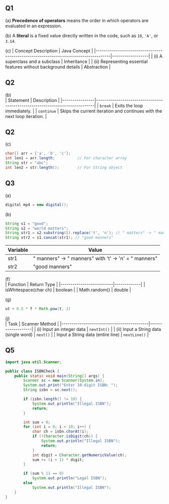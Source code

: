 ## Q1

(a) **Precedence of operators** means the order in which operators are evaluated in an expression.

(b) A **literal** is a fixed value directly written in the code, such as `10`, `'A'`, or `3.14`.

(c) 
| Concept Description                                                                 | Java Concept     |
|-------------------------------------------------------------------------------------|------------------|
| (i) A superclass and a subclass                                                     | Inheritance      |
| (ii) Representing essential features without background details                     | Abstraction      |

## Q2

(b)  
| Statement      | Description                                                                 |
|----------------|-----------------------------------------------------------------------------|
| `break`        | Exits the loop immediately.                                                 |
| `continue`     | Skips the current iteration and continues with the next loop iteration.    |

## Q2

(c)  
```java
char[] arr = {'a', 'b', 'c'};
int len1 = arr.length;          // For character array
String str = "abc";
int len2 = str.length();        // For String object
```

## Q3

(a)  
```java
digital mp4 = new digital();
```

(b)  
```java
String s1 = "good";
String s2 = "world matters";
String str1 = s2.substring(5).replace('t', 'n'); // " matters" -> " manners"
String str2 = s1.concat(str1); // "good manners"
```

| Variable | Value          |
|----------|----------------|
| str1     | " manners" → " manners" with 't' → 'n' = " manners" |
| str2     | "good manners" |

(f)  
| Function                 | Return Type |
|--------------------------|-------------|
| isWhitespace(char ch)    | boolean     |
| Math.random()            | double      |

(g)  
```java
ut + 0.5 * f * Math.pow(t, 2)
```

(j)  
| Task                                       | Scanner Method    |
|-------------------------------------------|-------------------|
| (i) Input an integer data                 | `nextInt()`       |
| (ii) Input a String data (single word)    | `next()`          |
|      Input a String data (entire line)    | `nextLine()`      |

## Q5

```java
import java.util.Scanner;

public class ISBNCheck {
    public static void main(String[] args) {
        Scanner sc = new Scanner(System.in);
        System.out.print("Enter 10-digit ISBN: ");
        String isbn = sc.next();

        if (isbn.length() != 10) {
            System.out.println("Illegal ISBN");
            return;
        }

        int sum = 0;
        for (int i = 0; i < 10; i++) {
            char ch = isbn.charAt(i);
            if (!Character.isDigit(ch)) {
                System.out.println("Illegal ISBN");
                return;
            }
            int digit = Character.getNumericValue(ch);
            sum += (i + 1) * digit;
        }

        if (sum % 11 == 0)
            System.out.println("Legal ISBN");
        else
            System.out.println("Illegal ISBN");
    }
}
``` 
